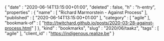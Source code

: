 {
  "date" : "2020-06-14T13:15:00+01:00",
  "deleted" : false,
  "h" : "h-entry",
  "properties" : {
    "name" : [ "Richard Marmorstein - Against Process" ],
    "published" : [ "2020-06-14T13:15:00+01:00" ],
    "category" : [ "agile" ],
    "bookmark-of" : [ "http://twitchard.github.io/posts/2020-03-28-against-process.html" ]
  },
  "kind" : "bookmarks",
  "slug" : "2020/06/taakz",
  "tags" : [ "agile" ],
  "client_id" : "https://indigenous.realize.be"
}
